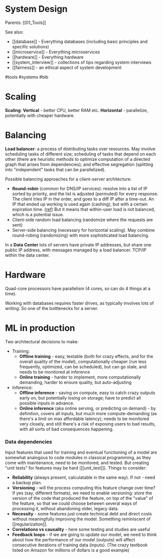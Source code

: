 # System Design

Parents: [[01_Tools]]

See also:
* [[database]] - Everything databases (including basic principles and specific solutions)
* [[microservice]] - Everything microservices
* [[hardware]] - Everything hardware
* [[system_interview]] - collections of tips regarding system interviews
* [[fairness]] - an ethical aspect of system development

#tools #systems #bib


# Scaling

**Scaling**: **Vertical** - better CPU, better RAM etc. **Horizontal** - parallelize, potentially with cheaper hardware.

# Balancing

**Load balancer**: a process of distributing tasks over resources. May involve scheduling tasks of different size; scheduling of tasks that depend on each other (there are heuristic methods to optimize computation of a directed graph that arises from dependencies); and effective segregation (splitting into "independent" tasks that can be parallelized).

Possible balancing approaches for a client-server architecture:
* **Round-robin** (common for DNS/IP services): resolve into a list of IP sorted by priority, and the list is adjusted (permuted) for every response. The client tries IP in the order, and goes to a diff IP after a time-out. An IP that ended up working is used again (cashing), but with a certain expiration time. ([ref](https://en.wikipedia.org/wiki/Round-robin_DNS)) But it means that within-user load is not balanced, which is a potential issue.
* Client-side random load balancing (randomize where the requests are sent)
* Server-side balancing (necessary for horizontal scaling). May combine round-robing (randomizing) with more sophisticated load balancing.

In a **Data Center** lots of servers have private IP addresses, but share one public IP address, with messages managed by a load balancer. TCP/IP within the data center.

# Hardware

Quad-core processors have parallelism (4 cores, so can do 4 things at a time).

Working with databases requires faster drives, as typically involves lots of writing. So one of the bottlenecks for a server.

# ML in production

Two architectural decisions to make:
* Training:
    * **Offline training** - easy, testable (both for crazy effects, and for the overall quality of the model), computationally cheaper (run less frequently, optimized, can be scheduled), but can go stale, and needs to be monitored at inference
    * **Online training** - harder to implement, more computationally demanding, harder to ensure quality, but auto-adjusting
* Inference:
    * **Offline inference** - saving on compute, easy to catch crazy outputs early on, but potentially losing on storage; have to predict all possible inputs in advance.
    * **Online inference** (aka online serving, or predicting on demand) - by definition, covers all inputs, but much more compute-demanding (as there's a  limit on max affordable latency); needs to be monitored very closely, and still there's a risk of exposing users to bad results, with all sorts of bad consequences happening.

### Data dependencies

Input features that used for training and eventual functioning of a model are somewhat analogous to code modules in classical programming, as they come with maintenance, need to be monitored, and tested. But creating "unit tests" for features may be hard ([[unit_test]]). Things to consider:
* **Reliability** (always present, calculatable in the same way). If not - need a backup plan.
* **Versioning** - will the process computing this feature change over time? If yes (say, different formats), we need to enable versioning: store the version of the code that produced the feature, on top of the "value" of the feature, so that we could choose between several ways of processing it, without abandoning older, legacy data.
* **Necessity** - some features just create technical debt and direct costs without meaningfully improving the model. Something reminiscent of [[regularization]].
* **Correlations vs causality** - here some testing and studies are useful
* **Feedback loops** - if we are going to update our model, we need to think about how the performance of our model (outputs) will affect consecutive iterations of training data (inputs). (The crazy textbook listed on Amazon for millions of dollars is a good example)